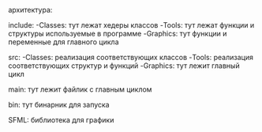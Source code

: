 архитектура:

include:
	-Classes: тут лежат хедеры классов
	-Tools: тут лежат функции и структуры используемые в программе
	-Graphics: тут функции и переменные для главного цикла 

src:
	-Classes: реализация соответствующих классов
	-Tools: реализация соответствующих структур и функций
	-Graphics: тут лежит главный цикл


main: тут лежит файлик с главным циклом

bin: тут бинарник для запуска

SFML: библиотека для графики
